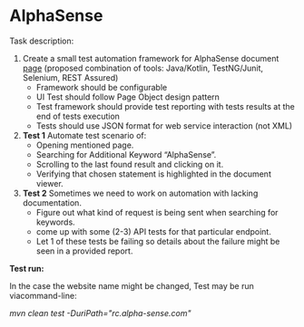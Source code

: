 # AlphaSense

Task description:
1. Create a small test automation framework for AlphaSense document [page](https://rc.alpha-sense.com/doc/PR-386ea743f2a90399fb0e4300ddf37d0697abc743)
(proposed combination of tools: Java/Kotlin, TestNG/Junit, Selenium, REST Assured)
   - Framework should be configurable
   - UI Test should follow Page Object design pattern
   - Test framework should provide test reporting with tests results at the end of tests execution
   - Tests should use JSON format for web service interaction (not XML)
2. **Test 1** Automate test scenario of:
   - Opening mentioned page.
   - Searching for Additional Keyword “AlphaSense”.
   - Scrolling to the last found result and clicking on it.
   - Verifying that chosen statement is highlighted in the document viewer.
3. **Test 2** Sometimes we need to work on automation with lacking documentation. 
   - Figure out what kind of request is being sent when searching for keywords. 
   - come up with some (2-3) API tests for that particular endpoint. 
   - Let 1 of these tests be failing so details about the failure might be seen in a provided report.


**Test run:**

In the case the website name might be changed, Test may be run viacommand-line: 

*mvn clean test -DuriPath="rc.alpha-sense.com"*
